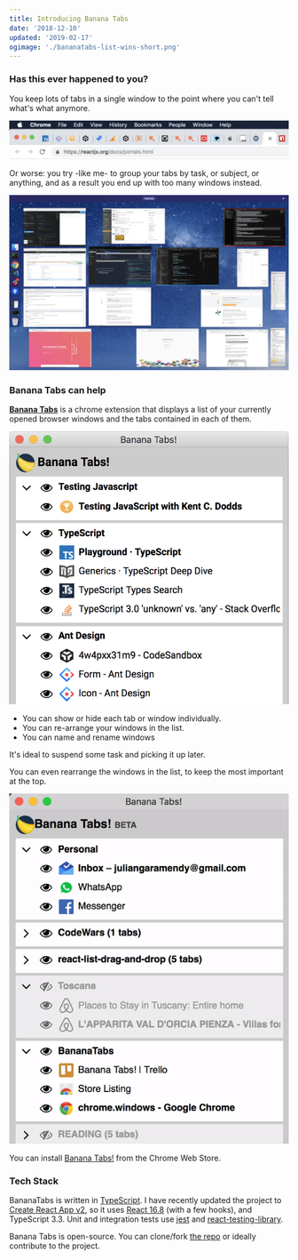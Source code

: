 ```yaml
---
title: Introducing Banana Tabs
date: '2018-12-10'
updated: '2019-02-17'
ogimage: './bananatabs-list-wins-short.png'
---
```


### Has this ever happened to you?

You keep lots of tabs in a single window to the point where you can't tell what's what anymore.

![too many tabs](./too-many-tabs.png)

Or worse: you try -like me- to group your tabs by task, or subject, or anything, and as a result you end up with too many windows instead.

![too many windows](./too-many-windows.png)

### Banana Tabs can help

[**Banana Tabs**](https://goo.gl/AyrUQL) is a chrome extension that displays a list of your currently opened browser windows and the tabs contained in each of them.

![Banana Tabs extension](./bananatabs-list-wins-short.png)

* You can show or hide each tab or window individually. 
* You can re-arrange your windows in the list.
* You can name and rename windows

It's ideal to suspend some task and picking it up later. 

You can even rearrange the windows in the list, to keep the most important at the top.

![Banana Tabs extension while user drags a window group](./bananatabs-drag-drop.gif)

You can install [Banana Tabs!](https://goo.gl/AyrUQL) from the Chrome Web Store.

### Tech Stack

BananaTabs is written in [TypeScript](https://github.com/Microsoft/TypeScript). I have recently updated the project to [Create React App v2](https://github.com/facebook/create-react-app), so it uses [React 16.8](https://github.com/facebook/react) (with a few hooks), and TypeScript 3.3. Unit and integration tests use [jest](https://github.com/facebook/jest) and [react-testing-library](https://github.com/kentcdodds/react-testing-library).

Banana Tabs is open-source. You can clone/fork [the repo](https://github.com/julianG/bananatabs) or ideally contribute to the project.
